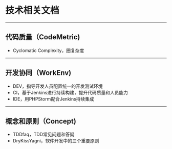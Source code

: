 # 技术相关文档

---
## 代码质量（CodeMetric)

* Cyclomatic Complexity，圈复杂度

---
## 开发协同（WorkEnv)

* DEV，指导开发人员配置统一的开发测试环境
* CI，基于Jenkins进行持续构建，提升代码质量和人员能力
* IDE，用PHPStorm配合Jenkins持续集成

---
## 概念和原则（Concept)

* TDDfaq，TDD常见问题和答疑
* DryKissYagni，软件开发中的三个重要原则
